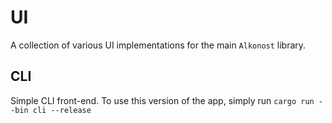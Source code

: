 # UI

A collection of various UI implementations for the main `Alkonost` library.

## CLI

Simple CLI front-end. To use this version of the app, simply run `cargo run --bin cli --release`
